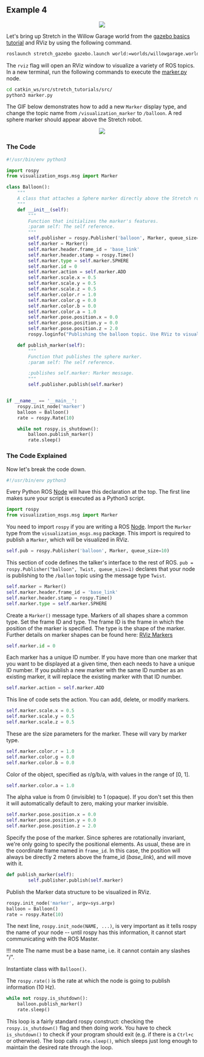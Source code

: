 ## Example 4

<p align="center">
  <img src="https://raw.githubusercontent.com/hello-robot/stretch_tutorials/noetic/images/balloon.png"/>
</p>

Let's bring up Stretch in the Willow Garage world from the [gazebo basics tutorial](gazebo_basics.md) and RViz by using the following command.

```{.bash .shell-prompt}
roslaunch stretch_gazebo gazebo.launch world:=worlds/willowgarage.world rviz:=true
```

The `rviz` flag will open an RViz window to visualize a variety of ROS topics. In a new terminal, run the following commands to execute the [marker.py](https://github.com/hello-robot/stretch_tutorials/blob/noetic/src/marker.py) node.

```{.bash .shell-prompt}
cd catkin_ws/src/stretch_tutorials/src/
python3 marker.py
```

The GIF below demonstrates how to add a new `Marker` display type, and change the topic name from `/visualization_marker` to `/balloon`. A red sphere marker should appear above the Stretch robot.

<p align="center">
  <img src="https://raw.githubusercontent.com/hello-robot/stretch_tutorials/noetic/images/balloon.gif"/>
</p>

### The Code

```python
#!/usr/bin/env python3

import rospy
from visualization_msgs.msg import Marker

class Balloon():
	"""
	A class that attaches a Sphere marker directly above the Stretch robot.
	"""
	def __init__(self):
		"""
		Function that initializes the marker's features.
		:param self: The self reference.
		"""
		self.publisher = rospy.Publisher('balloon', Marker, queue_size=10)
		self.marker = Marker()
		self.marker.header.frame_id = 'base_link'
		self.marker.header.stamp = rospy.Time()
		self.marker.type = self.marker.SPHERE
		self.marker.id = 0
		self.marker.action = self.marker.ADD
		self.marker.scale.x = 0.5
		self.marker.scale.y = 0.5
		self.marker.scale.z = 0.5
		self.marker.color.r = 1.0
		self.marker.color.g = 0.0
		self.marker.color.b = 0.0
		self.marker.color.a = 1.0
		self.marker.pose.position.x = 0.0
		self.marker.pose.position.y = 0.0
		self.marker.pose.position.z = 2.0
		rospy.loginfo("Publishing the balloon topic. Use RViz to visualize.")

	def publish_marker(self):
		"""
		Function that publishes the sphere marker.
		:param self: The self reference.

		:publishes self.marker: Marker message.
		"""
		self.publisher.publish(self.marker)


if __name__ == '__main__':
	rospy.init_node('marker')
	balloon = Balloon()
	rate = rospy.Rate(10)

	while not rospy.is_shutdown():
		balloon.publish_marker()
		rate.sleep()		
```


### The Code Explained
Now let's break the code down.

```python
#!/usr/bin/env python3
```

Every Python ROS [Node](http://wiki.ros.org/Nodes) will have this declaration at the top. The first line makes sure your script is executed as a Python3 script.

```python
import rospy
from visualization_msgs.msg import Marker
```
You need to import `rospy` if you are writing a ROS [Node](http://wiki.ros.org/Nodes). Import the `Marker` type from the `visualization_msgs.msg` package. This import is required to publish a `Marker`, which will be visualized in RViz.

```python
self.pub = rospy.Publisher('balloon', Marker, queue_size=10)
```

This section of code defines the talker's interface to the rest of ROS. `pub = rospy.Publisher("balloon", Twist, queue_size=1)` declares that your node is publishing to the `/ballon` topic using the message type `Twist`.

```python
self.marker = Marker()
self.marker.header.frame_id = 'base_link'
self.marker.header.stamp = rospy.Time()
self.marker.type = self.marker.SPHERE
```

Create a `Marker()` message type. Markers of all shapes share a common type. Set the frame ID and type. The frame ID is the frame in which the position of the marker is specified. The type is the shape of the marker. Further details on marker shapes can be found here: [RViz Markers](http://wiki.ros.org/rviz/DisplayTypes/Marker)

```python
self.marker.id = 0
```

Each marker has a unique ID number. If you have more than one marker that you want to be displayed at a given time, then each needs to have a unique ID number. If you publish a new marker with the same ID number as an existing marker, it will replace the existing marker with that ID number.

```python
self.marker.action = self.marker.ADD
```

This line of code sets the action. You can add, delete, or modify markers.

```python
self.marker.scale.x = 0.5
self.marker.scale.y = 0.5
self.marker.scale.z = 0.5
```

These are the size parameters for the marker. These will vary by marker type.

```python
self.marker.color.r = 1.0
self.marker.color.g = 0.0
self.marker.color.b = 0.0
```

Color of the object, specified as r/g/b/a, with values in the range of [0, 1].

```python
self.marker.color.a = 1.0
```

The alpha value is from 0 (invisible) to 1 (opaque). If you don't set this then it will automatically default to zero, making your marker invisible.

```python
self.marker.pose.position.x = 0.0
self.marker.pose.position.y = 0.0
self.marker.pose.position.z = 2.0
```

Specify the pose of the marker. Since spheres are rotationally invariant, we're only going to specify the positional elements. As usual, these are in the coordinate frame named in `frame_id`. In this case, the position will always be directly 2 meters above the frame_id (*base_link*), and will move with it.

```python
def publish_marker(self):
		self.publisher.publish(self.marker)
```

Publish the Marker data structure to be visualized in RViz.

```python
rospy.init_node('marker', argv=sys.argv)
balloon = Balloon()
rate = rospy.Rate(10)
```

The next line, `rospy.init_node(NAME, ...)`, is very important as it tells rospy the name of your node -- until rospy has this information, it cannot start communicating with the ROS Master. 

!!! note
	The name must be a base name, i.e. it cannot contain any slashes "/".

Instantiate class with `Balloon()`.

The `rospy.rate()` is the rate at which the node is going to publish information (10 Hz).

```python
while not rospy.is_shutdown():
	balloon.publish_marker()
	rate.sleep()
```

This loop is a fairly standard rospy construct: checking the `rospy.is_shutdown()` flag and then doing work. You have to check `is_shutdown()` to check if your program should exit (e.g. if there is a `Ctrl+c` or otherwise). The loop calls `rate.sleep()`, which sleeps just long enough to maintain the desired rate through the loop.
